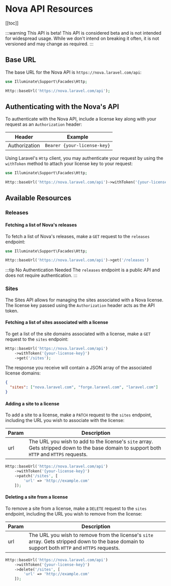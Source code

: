 # Nova API Resources

[[toc]]

:::warning This API is beta!
This API is considered beta and is not intended for widespread usage. While we don't intend on breaking it often, it is not versioned and may change as required.
:::

## Base URL

The base URL for the Nova API is `https://nova.laravel.com/api`:

```php
use Illuminate\Support\Facades\Http;

Http::baseUrl('https://nova.laravel.com/api');
```

## Authenticating with the Nova's API

To authenticate with the Nova API, include a license key along with your request as an `Authorization` header:

| Header        | Example                     |
| ------------- | --------------------------- |
| Authorization | `Bearer {your-license-key}` |

Using Laravel's `Http` client, you may authenticate your request by using the `withToken` method to attach your license key to your request:

```php
use Illuminate\Support\Facades\Http;

Http::baseUrl('https://nova.laravel.com/api')->withToken('{your-license-key}')
```

## Available Resources

### Releases

#### Fetching a list of Nova's releases

To fetch a list of Nova's releases, make a `GET` request to the `releases` endpoint:

```php
use Illuminate\Support\Facades\Http;

Http::baseUrl('https://nova.laravel.com/api')->get('/releases')
```

:::tip No Authentication Needed
The `releases` endpoint is a public API and does not require authentication.
:::

### Sites

The Sites API allows for managing the sites associated with a Nova license. The license key passed using the `Authorization` header acts as the API token.

#### Fetching a list of sites associated with a license

To get a list of the site domains associated with a license, make a `GET` request to the `sites` endpoint:

```php
Http::baseUrl('https://nova.laravel.com/api')
    ->withToken('{your-license-key}')
    ->get('/sites');
```

The response you receive will contain a JSON array of the associated license domains:

```json
{
  "sites": ["nova.laravel.com", "forge.laravel.com", "laravel.com"]
}
```

#### Adding a site to a license

To add a site to a license, make a `PATCH` request to the `sites` endpoint, including the URL you wish to associate with the license:

| Param | Description                                                                                                                               |
| ----- | ----------------------------------------------------------------------------------------------------------------------------------------- |
| url   | The URL you wish to add to the license's `site` array. Gets stripped down to the base domain to support both `HTTP` and `HTTPS` requests. |

```php
Http::baseUrl('https://nova.laravel.com/api')
    ->withToken('{your-license-key}')
    ->patch('/sites', [
        'url' => 'http://example.com'
    ]);
```

#### Deleting a site from a license

To remove a site from a license, make a `DELETE` request to the `sites` endpoint, including the URL you wish to remove from the license:

| Param | Description                                                                                                                                    |
| ----- | ---------------------------------------------------------------------------------------------------------------------------------------------- |
| url   | The URL you wish to remove from the license's `site` array. Gets stripped down to the base domain to support both `HTTP` and `HTTPS` requests. |

```php
Http::baseUrl('https://nova.laravel.com/api')
    ->withToken('{your-license-key}')
    ->delete('/sites', [
        'url' => 'http://example.com'
    ]);
```
